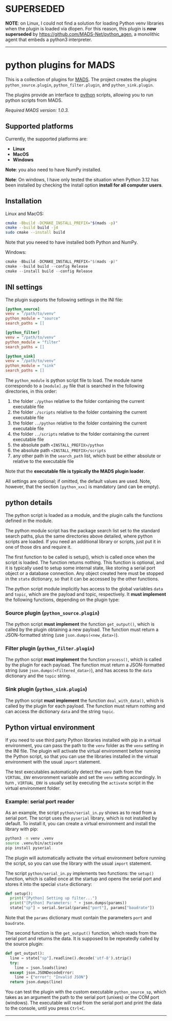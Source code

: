 # SUPERSEDED

**NOTE**: on Linux, I could not find a solution for loading Python venv libraries when the plugin is loaded via dlopen. For this reason, this plugin is **now superseded** by <https://github.com/MADS-Net/python_agen>, a monolithic agent that embeds a python3 interpreter.

---

# python plugins for MADS

This is a collection of plugins for [MADS](https://github.com/MADS-NET/MADS). The project creates the plugins `python_source.plugin`, `python_filter.plugin`, and `python_sink.plugin`.

The plugins provide an interface to [python](https://python.org) scripts, allowing you to run python scripts from MADS.

*Required MADS version: 1.0.3.*


## Supported platforms

Currently, the supported platforms are:

* **Linux** 
* **MacOS**
* **Windows**

**Note**: you also need to have NumPy installed.

**Note**: On windows, I have only tested the situation when Python 3.12 has been installed by checking the install option **install for all computer users**.


## Installation

Linux and MacOS:

```bash
cmake -Bbuild -DCMAKE_INSTALL_PREFIX="$(mads -p)"
cmake --build build -j4
sudo cmake --install build
```

Note that you neeed to have installed both Python and NumPy.


Windows:

```powershell
cmake -Bbuild -DCMAKE_INSTALL_PREFIX="$(mads -p)"
cmake --build build --config Release
cmake --install build --config Release
```


## INI settings

The plugin supports the following settings in the INI file:

```ini
[python_source]
venv = "/path/to/venv"
python_module = "source"
search_paths = []

[python_filter]
venv = "/path/to/venv"
python_module = "filter"
search_paths = []

[python_sink]
venv = "/path/to/venv"
python_module = "sink"
search_paths = []
```

The `python_module` is python script file to load. The module name correspondo to a `[module].py` file that is searched in the following directories, in this order:

1. the folder `./python` relative to the folder containing the current executable file
2. the folder `./scripts` relative to the folder containing the current executable file
3. the folder `../python` relative to the folder containing the current executable file
4. the folder `../scripts` relative to the folder containing the current executable file
5. the absolute path `<INSTALL_PREFIX>/python`
6. the absolute path `<INSTALL_PREFIX>/scripts`
7. any other path in the `search_path` list, which bust be either absolute or relative to the executable file

Note that the **executable file is typically the MADS plugin loader**.

All settings are optional; if omitted, the default values are used. Note, however, that the section `[python_xxx]` is mandatory (and can be empty).


## python details

The python script is loaded as a module, and the plugin calls the functions defined in the module.

The python module script has the package search list set to the standard search paths, plus the same directories above detailed, where python scripts are loaded. If you need an additional library or scripts, just put it in one of those dirs and require it.

The first function to be called is setup(), which is called once when the script is loaded. The function returns nothing. This function is optional, and it is typically used to setup some internal state, like storing a serial port object or a database connection. Any object created here must be stopped in the `state` dictionary, so that it can be accessed by the other functions.

The python script module implicitly has access to the global variables `data` and `topic`, which are the payload and topic, respectively. It **must implement** the following functions, depending on the plugin type:

### Source plugin (`python_source.plugin`)

The python script **must implement** the function `get_output()`, which is called by the plugin obtaining a new payload. The function must return a JSON-formatted string (use `json.dumps(<new_data>)`).

### Filter plugin (`python_filter.plugin`)

The python script **must implement** the function `process()`, which is called by the plugin for each payload. The function must return a JSON-formatted string (use `json.dumps(<filtered_data>)`), and has access to the `data` dictionary and the `topic` string.

### Sink plugin (`python_sink.plugin`)

The python script **must implement** the function `deal_with_data()`, which is called by the plugin for each payload. The function must return nothing and can access the dictionary `data` and the string `topic`.

## Python virtual environment

If you need to use third party Python libraries installed with pip in a virtual environment, you can pass the path to the `venv` folder as the `venv` setting in the INI file. The plugin will activate the virtual environment before running the Python script, so that you can use the libraries installed in the virtual environment with the usual `import` statement.

The test executables automatically detect the `venv` path from the `VIRTUAL_ENV` envoronment variable and set the `venv` setting accordingly. In turn , `VIRTUAL_ENV` is usually set by executing the `activate` script in the virtual environment folder.

### Example: serial port reader

As an example, the script `python/serial_in.py` shows as to read from a serial port. The script uses the `pyserial` library, which is not installed by default. To install it, you can create a virtual environment and install the library with pip:

```bash
python3 -m venv .venv
source .venv/bin/activate
pip install pyserial
```

The plugin will automatically activate the virtual environment before running the script, so you can use the library with the usual `import` statement.

The script `python/serial_in.py` implements two functions: the `setup()` function, which is called once at the startup and opens the serial port and stores it into the special `state` dictionary:

```python
def setup():
  print("[Python] Setting up filter...")
  print("[Python] Parameters: " + json.dumps(params))
  state["sp"] = serial.Serial(params["port"], params["baudrate"])
```

Note that the `params` dictionary must contain the parameters `port` and `baudrate`.

The second function is the `get_output()` function, which reads from the serial port and returns the data. It is supposed to be repeatedly called by the source plugin:

```python
def get_output():
  line = state["sp"].readline().decode('utf-8').strip()
  try:
    line = json.loads(line)
  except json.JSONDecodeError:
    line = {"error": "Invalid JSON"}
  return json.dumps(line)
```

You can test the plugin with the custom executable `python_source_sp`, which takes as an argument the path to the serial port (unixes) or the COM port (windows). The executable will read from the serial port and print the data to the console, until you press `Ctrl+C`.

---
